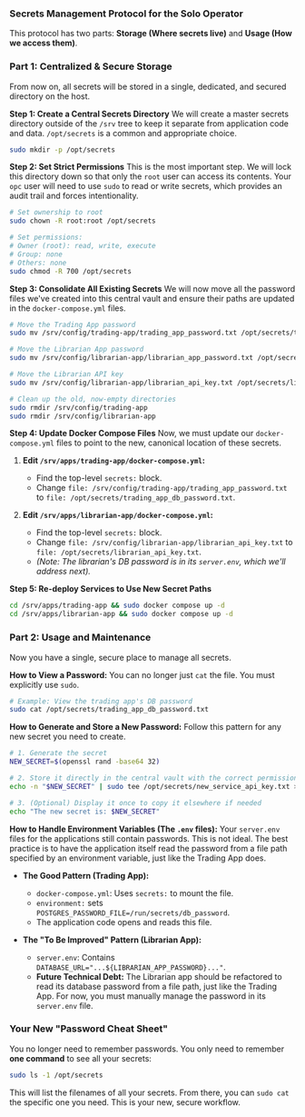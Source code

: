 
### **Secrets Management Protocol for the Solo Operator**

This protocol has two parts: **Storage (Where secrets live)** and **Usage (How we access them)**.

### **Part 1: Centralized & Secure Storage**

From now on, all secrets will be stored in a single, dedicated, and secured directory on the host.

**Step 1: Create a Central Secrets Directory**
We will create a master secrets directory outside of the `/srv` tree to keep it separate from application code and data. `/opt/secrets` is a common and appropriate choice.

```bash
sudo mkdir -p /opt/secrets
```

**Step 2: Set Strict Permissions**
This is the most important step. We will lock this directory down so that only the `root` user can access its contents. Your `opc` user will need to use `sudo` to read or write secrets, which provides an audit trail and forces intentionality.

```bash
# Set ownership to root
sudo chown -R root:root /opt/secrets

# Set permissions:
# Owner (root): read, write, execute
# Group: none
# Others: none
sudo chmod -R 700 /opt/secrets
```

**Step 3: Consolidate All Existing Secrets**
We will now move all the password files we've created into this central vault and ensure their paths are updated in the `docker-compose.yml` files.

```bash
# Move the Trading App password
sudo mv /srv/config/trading-app/trading_app_password.txt /opt/secrets/trading_app_db_password.txt

# Move the Librarian App password
sudo mv /srv/config/librarian-app/librarian_app_password.txt /opt/secrets/librarian_app_db_password.txt

# Move the Librarian API key
sudo mv /srv/config/librarian-app/librarian_api_key.txt /opt/secrets/librarian_api_key.txt

# Clean up the old, now-empty directories
sudo rmdir /srv/config/trading-app
sudo rmdir /srv/config/librarian-app
```

**Step 4: Update Docker Compose Files**
Now, we must update our `docker-compose.yml` files to point to the new, canonical location of these secrets.

1.  **Edit `/srv/apps/trading-app/docker-compose.yml`:**
    *   Find the top-level `secrets:` block.
    *   Change `file: /srv/config/trading-app/trading_app_password.txt` to `file: /opt/secrets/trading_app_db_password.txt`.

2.  **Edit `/srv/apps/librarian-app/docker-compose.yml`:**
    *   Find the top-level `secrets:` block.
    *   Change `file: /srv/config/librarian-app/librarian_api_key.txt` to `file: /opt/secrets/librarian_api_key.txt`.
    *   *(Note: The librarian's DB password is in its `server.env`, which we'll address next).*

**Step 5: Re-deploy Services to Use New Secret Paths**
```bash
cd /srv/apps/trading-app && sudo docker compose up -d
cd /srv/apps/librarian-app && sudo docker compose up -d
```

### **Part 2: Usage and Maintenance**

Now you have a single, secure place to manage all secrets.

**How to View a Password:**
You can no longer just `cat` the file. You must explicitly use `sudo`.
```bash
# Example: View the trading app's DB password
sudo cat /opt/secrets/trading_app_db_password.txt
```

**How to Generate and Store a New Password:**
Follow this pattern for any new secret you need to create.
```bash
# 1. Generate the secret
NEW_SECRET=$(openssl rand -base64 32)

# 2. Store it directly in the central vault with the correct permissions
echo -n "$NEW_SECRET" | sudo tee /opt/secrets/new_service_api_key.txt > /dev/null

# 3. (Optional) Display it once to copy it elsewhere if needed
echo "The new secret is: $NEW_SECRET"
```

**How to Handle Environment Variables (The `.env` files):**
Your `server.env` files for the applications still contain passwords. This is not ideal. The best practice is to have the application itself read the password from a file path specified by an environment variable, just like the Trading App does.

*   **The Good Pattern (Trading App):**
    *   `docker-compose.yml`: Uses `secrets:` to mount the file.
    *   `environment:` sets `POSTGRES_PASSWORD_FILE=/run/secrets/db_password`.
    *   The application code opens and reads this file.

*   **The "To Be Improved" Pattern (Librarian App):**
    *   `server.env`: Contains `DATABASE_URL="...${LIBRARIAN_APP_PASSWORD}..."`.
    *   **Future Technical Debt:** The Librarian app should be refactored to read its database password from a file path, just like the Trading App. For now, you must manually manage the password in its `server.env` file.

### **Your New "Password Cheat Sheet"**

You no longer need to remember passwords. You only need to remember **one command** to see all your secrets:

```bash
sudo ls -1 /opt/secrets
```

This will list the filenames of all your secrets. From there, you can `sudo cat` the specific one you need. This is your new, secure workflow.